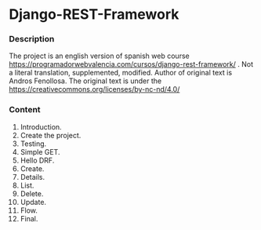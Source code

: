 # Django-REST-Framework

### Description
The project is an english version of spanish web course https://programadorwebvalencia.com/cursos/django-rest-framework/ .
Not a literal translation, supplemented, modified.
Author of original text is Andros Fenollosa.
The original text is under the https://creativecommons.org/licenses/by-nc-nd/4.0/

### Content
 1. Introduction.
 2. Create the project.
 3. Testing.
 4. Simple GET.
 5. Hello DRF.
 6. Create.
 7. Details.
 8. List.
 9. Delete.
 10. Update.
 11. Flow.
 12. Final.